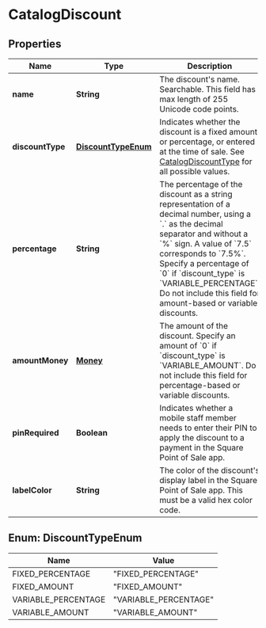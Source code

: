 
# CatalogDiscount

## Properties
Name | Type | Description | Notes
------------ | ------------- | ------------- | -------------
**name** | **String** | The discount&#39;s name. Searchable. This field has max length of 255 Unicode code points. |  [optional]
**discountType** | [**DiscountTypeEnum**](#DiscountTypeEnum) | Indicates whether the discount is a fixed amount or percentage, or entered at the time of sale. See [CatalogDiscountType](#type-catalogdiscounttype) for all possible values. |  [optional]
**percentage** | **String** | The percentage of the discount as a string representation of a decimal number, using a &#x60;.&#x60; as the decimal separator and without a &#x60;%&#x60; sign. A value of &#x60;7.5&#x60; corresponds to &#x60;7.5%&#x60;. Specify a percentage of &#x60;0&#x60; if &#x60;discount_type&#x60; is &#x60;VARIABLE_PERCENTAGE&#x60;.  Do not include this field for amount-based or variable discounts. |  [optional]
**amountMoney** | [**Money**](Money.md) | The amount of the discount. Specify an amount of &#x60;0&#x60; if &#x60;discount_type&#x60; is &#x60;VARIABLE_AMOUNT&#x60;.  Do not include this field for percentage-based or variable discounts. |  [optional]
**pinRequired** | **Boolean** | Indicates whether a mobile staff member needs to enter their PIN to apply the discount to a payment in the Square Point of Sale app. |  [optional]
**labelColor** | **String** | The color of the discount&#39;s display label in the Square Point of Sale app. This must be a valid hex color code. |  [optional]


<a name="DiscountTypeEnum"></a>
## Enum: DiscountTypeEnum
Name | Value
---- | -----
FIXED_PERCENTAGE | &quot;FIXED_PERCENTAGE&quot;
FIXED_AMOUNT | &quot;FIXED_AMOUNT&quot;
VARIABLE_PERCENTAGE | &quot;VARIABLE_PERCENTAGE&quot;
VARIABLE_AMOUNT | &quot;VARIABLE_AMOUNT&quot;



